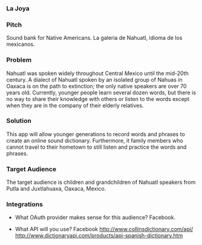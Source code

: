 ### La Joya

### Pitch

Sound bank for Native Americans.
La galeria de Nahuatl, idioma de los mexicanos.

### Problem

Nahuatl was spoken widely throughout Central Mexico until the mid-20th century.
A dialect of Nahuatl spoken by an isolated group of Nahuas in Oaxaca is on the path to
extinction; the only native speakers are over 70 years old. Currently, younger
people learn several dozen words, but there is no way to share their knowledge
with others or listen to the words except when they are in the company of their
elderly relatives.

### Solution

This app will allow younger generations to record words and phrases to create an
online sound dictionary. Furthermore, it family members who cannot travel to
their hometown to still listen and practice the words and phrases.

### Target Audience

The target audience is children and grandchildren of Nahuatl speakers from
Putla and Juxtlahuaxa, Oaxaca, Mexico.

### Integrations

* What OAuth provider makes sense for this audience?
Facebook.

* What API will you use?
Facebook
http://www.collinsdictionary.com/api/
http://www.dictionaryapi.com/products/api-spanish-dictionary.htm
